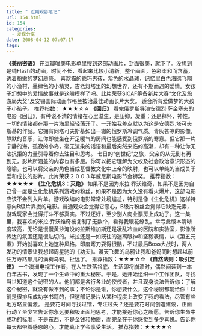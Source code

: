 ```yaml
---
title: " 近期观影笔记"
url: 154.html
id: 154
categories:
  - 发现分享
date: 2008-04-12 07:07:17
tags:
---
```


**《美丽密语》** 在豆瓣唯美电影单里搜到这部动画片，封面很美，就下了。没想到是纯Flash的动画，时间不长，看起来比较小清新。整个画面，色彩柔和而含蓄，透着粉嫩的梦幻质感。 喜欢猫的乖巧男孩，紫色的水晶球，记忆里白色海鸥飞翔的小渔村，墨绿色的小精灵，古老灯塔里的幻想世界，还有不期而遇的爱情。女孩子幻想中的爱情故事就是这般模样了吧。此片荣获SICAF筹备新片大赛“文化及旅游局大奖”及安锡国际动画节格兰披治最佳动画长片大奖。 适合所有爱做梦的大孩子小孩子。 推荐指数： ★★★☆☆ **《回归》** 看完俄罗斯导演安德烈·萨金塞夫的电影《回归》，有种说不清的情绪在心里滋生，是压抑，凝重；还是释怀，神性。一切的情绪都在那一片海里轻轻荡开了。一开始我差点就以为这是安德烈.塔可夫斯基的作品。它拥有同塔可夫斯基如出一辙的俄罗斯冷调气质。青灰苍凉的影像，静默的音乐，让你即使坐在开足暖气的房间也能感受到俄罗斯的寒意。但它那一片宁静的海，孤寂的小岛，毫无渲染的话语和最后突然来临的高潮，却有一种让你无法抗拒的力量引导着你去注目和思考。 七日的“创世纪”之旅，父亲的从无到有再到无，影片所涵盖的内容也有多层。你可以把它理解为父权及社会政治意识形态的隐喻，也可以将父亲的角色当成基督教文化中上帝的映射，也可以单纯的当成关于爱和成长的影片。此片荣获２００３年威尼斯电影节金狮奖。 推荐指数：★★★★★ **《生化危机3：灭绝》** 如果不是因为米拉·乔沃维奇，如果不是因为自己曾一度是生化危机系列游戏的粉丝，如果不是因为太久没有看火爆片，这部电影应该不会列入片单。游戏改编的电影常常处境尴尬，特别是像《生化危机》这样特意向B级片靠拢的电影。普通观众会觉得它恶心，B级片粉丝会觉得它缺乏元素，游戏玩家会觉得打斗不够真实。不过还好，至少别人商业票房上成功了。这一集里，我喜欢的米拉·乔沃维奇被复制了无数个，看得我眼花缭乱。幸亏此版本清晰度较高，无论是慢慢黄沙淹没的拉斯维加斯还是凌乱冷血的医院和实验室，影像所传达的氛围还是很贴切的。米拉还是一如既往的迷离眼神和坚毅表情，从《第五元素》开始就喜欢上她这种风格。印度弯刀耍得很酷，不过最后Boss大战时，两人发功的情景让我想起周星驰的《功夫》。漫天飞舞的乌鸦让我和爸妈同时想起以前住万寿路那儿的满树乌鸦。扯远了。 推荐指数：★★★☆☆ **《自然法则：吸引定律》** 一个澳洲电视工作者，在人生跌落谷底、生活即将崩溃时，偶然间读到一本百年古书，发现了一个生命中的重大秘密。于是，她开始组织一个工作团队，寻找当世知道这个祕密的人。他们都是各行各业的佼佼者，并且现身说法告诉你：了解这个秘密，就没有做不到的事；不论你是谁，你想要什么，这个秘密都能给你！以前是很排斥成功学书籍的，但这部记录片从某种程度上改变了我的看法，尽管有些地方略显偏激。 是要花时间寻找过错，专注过失？还是要花时间创造建设，正面行动？至少它告诉你永远要积极正面地思考，才能接近你心之所愿。告诉你生命中成功的标准，不是东西，不是金钱和物质，而完全在于你感觉到多少喜悦。告诉你每天都带着感恩的心，才能真正学会享受生活。 推荐指数：★★★★☆